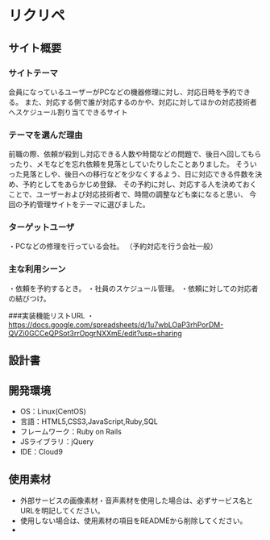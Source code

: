 # リクリペ

## サイト概要
### サイトテーマ
会員になっているユーザーがPCなどの機器修理に対し、対応日時を予約できる。
また、対応する側で誰が対応するのかや、対応に対してほかの対応技術者へスケジュール割り当てできるサイト

### テーマを選んだ理由
前職の際、依頼が殺到し対応できる人数や時間などの問題で、後日へ回してもらったり、メモなどを忘れ依頼を見落としていたりしたことありました。
そういった見落としや、後日への移行などを少なくするよう、日に対応できる件数を決め、予約としてをあらかじめ登録、
その予約に対し、対応する人を決めておくことで、ユーザーおよび対応技術者で、時間の調整なども楽になると思い、
今回の予約管理サイトをテーマに選びました。


### ターゲットユーザ
・PCなどの修理を行っている会社。
（予約対応を行う会社一般）

### 主な利用シーン
・依頼を予約するとき。
・社員のスケジュール管理。
・依頼に対しての対応者の結びつけ。

###実装機能リストURL
・https://docs.google.com/spreadsheets/d/1u7wbLOaP3rhPorDM-QVZi0GCCeQPSot3rrOpgrNXXmE/edit?usp=sharing

## 設計書

## 開発環境
- OS：Linux(CentOS)
- 言語：HTML5,CSS3,JavaScript,Ruby,SQL
- フレームワーク：Ruby on Rails
- JSライブラリ：jQuery
- IDE：Cloud9

## 使用素材
- 外部サービスの画像素材・音声素材を使用した場合は、必ずサービス名とURLを明記してください。
- 使用しない場合は、使用素材の項目をREADMEから削除してください。
- 
